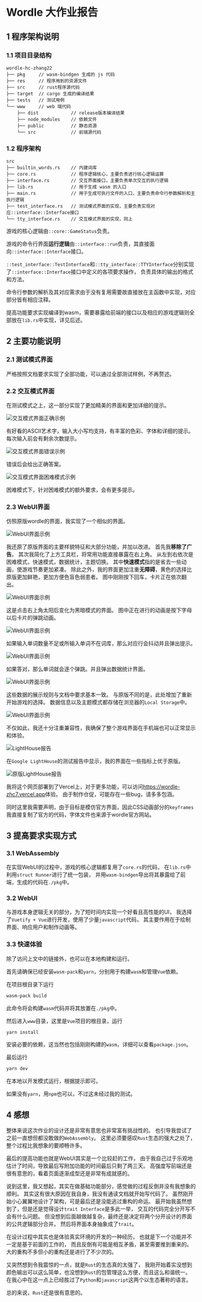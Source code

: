 # Wordle 大作业报告

## 1 程序架构说明

### 1.1 项目目录结构

```text
wordle-hc-zhang22
├── pkg     // wasm-bindgen 生成的 js 代码
├── res     // 程序用到的资源文件
├── src     // rust程序源代码
├── target  // cargo 生成的编译结果
├── tests   // 测试用例
└── www     // web 端代码
    ├── dist            // release版本编译结果
    ├── node_modules    // 依赖文件
    ├── public          // 静态资源
    └── src             // 前端源代码
```

### 1.2 程序架构

```text
src
├── builtin_words.rs    // 内建词库
├── core.rs             // 程序逻辑核心，主要负责进行核心逻辑运算
├── interface.rs        // 交互界面接口，主要负责单次交互的执行逻辑
├── lib.rs              // 用于生成 wasm 的入口
├── main.rs             // 用于生成可执行文件的入口，主要负责命令行参数解析和主执行逻辑
├── test_interface.rs   // 测试模式界面的实现，主要负责实现对应::interface::Interface接口
└── tty_interface.rs    // 交互模式界面的实现，同上
```

游戏的核心逻辑由`::core::GameStatus`负责。

游戏的命令行界面**运行逻辑**由`::interface::run`负责，其直接面向`::interface::Interface`接口。

`::test_interface::TestInterface`和`::tty_interface::TTYInterface`分别实现了`::interface::Interface`接口中定义的各项要求操作，
负责具体的输出的格式和方法。

命令行参数的解析及其对应需求由于没有复用需要故直接放在主函数中实现，对应部分皆有相应注释。

提高功能要求实现编译到wasm，需要暴露给前端的接口以及相应的游戏逻辑则全部放在`lib.rs`中实现，详见后述。

## 2 主要功能说明

### 2.1 测试模式界面

严格按照文档要求实现了全部功能，可以通过全部测试样例，不再赘述。

### 2.2 交互模式界面

在测试模式之上，这一部分实现了更加精美的界面和更加详细的提示。

![](./res/tty_correct.png "交互模式界面正确示例")

有好看的ASCII艺术字，输入大小写均支持，有丰富的色彩、字体和详细的提示。每次输入前会有剩余次数提示。

![](./res/tty_fail.png "交互模式界面错误示例")

错误后会给出正确答案。

![](./res/tty_difficult.png "交互模式界面困难模式示例")

困难模式下，针对困难模式的额外要求，会有更多提示。

### 2.3 WebUI界面

仿照原版wordle的界面，我实现了一个相似的界面。

![](./res/webui_light_flipping.png "WebUI界面示例")

我还原了原版界面的主要样貌特征和大部分功能，并加以改进。
首先我**移除了广告**。
其次我简化了上方工具栏，将常用功能直接暴露在右上角。
从左到右依次是困难模式，快速模式，数据统计，主题切换。
其中**快速模式**指的是省去一些动画，使游戏节奏更加紧凑。
除此之外，我的界面更加注重**无障碍**，黄色的选择比原版更加鲜艳，更加方便色盲色弱患者。
图中刚刚按下回车，卡片正在依次翻出。

![](./res/webui_dark_hardon_popping.png "WebUI界面示例")

这是点击右上角太阳后变化为黑暗模式的界面。
图中正在进行的动画是按下字母以后卡片的弹跳动画。

![](./res/webui_dark_hardon_notenough_shaking.png "WebUI界面示例")

如果输入单词数量不足或所输入单词不在词库，那么对应行会抖动并且弹出提示。

![](./res/webui_dark_hardon_correct_bouncing.png "WebUI界面示例")

如果答对，那么单词就会逐个弹跳。并且弹出数据统计界面。

![](./res/webui_dark_statistics.png "WebUI界面示例")

这些数据的展示规则与文档中要求基本一致。
与原版不同的是，此处增加了重新开始游戏的选择。
数据信息以及主题模式都存储在浏览器的`Local Storage`中。

![](./res/webui_phone_display.png "WebUI界面示例")

不仅如此，我还十分注重兼容性，我确保了整个游戏界面在手机端也可以正常显示和体验。

![](./res/lighthouse_mine.png "LightHouse报告")

在`Google LightHouse`的测试报告中显示，我的界面在一些指标上优于原版。

![](./res/lighthouse_original.png "原版LightHouse报告")

我将这个网页部署到了Vercel上，对于更多功能，可以访问<https://wordle-zhc7.vercel.app>体验。
由于制作仓促，可能存在一些bug，请多多包涵。

同时这里我需要声明，由于目标是模仿官方界面，因此CSS动画部分的`keyframes`我直接复制了官方的代码，字体文件也来源于wordle官方网站。

## 3 提高要求实现方式

### 3.1 WebAssembly

在实现WebUI的过程中，游戏的核心逻辑都复用了`core.rs`的代码，
在`lib.rs`中利用`struct Runner`进行了统一包装，
并用`wasm-bindgen`导出将其暴露给了前端，生成的代码在`./pkg`中。

### 3.2 WebUI

与游戏本身逻辑无关的部分，为了短时间内实现一个好看且高性能的UI，
我选择了`Vuetify + Vue`进行开发，使用了少量`javascript`代码，
其主要作用在于绘制界面、响应用户和制作动画等。

### 3.3 快速体验

除了访问上文中的链接外，也可以在本地构建和运行。

首先请确保已经安装`wasm-pack`和`yarn`，分别用于构建`wasm`和管理`Vue`依赖。

在项目根目录下运行

```bash
wasm-pack build
```

此命令将会构建`wasm`代码并将其放置在`./pkg`中。

然后进入`www`目录，这里是`Vue`项目的根目录，运行

```bash
yarn install
```

安装必要的依赖，这当然也包括刚刚构建的`wasm`，详细可以查看`package.json`。

最后运行

```bash
yarn dev
```

在本地以开发模式运行，根据提示即可。

如果没有`yarn`，用`npm`也可以，不过这未经过我的测试。

## 4 感想

整体来说这次作业的设计还是非常有意思也非常富有挑战性的。
也引导我尝试了之前一直想但都没敢做的`WebAssembly`。
这里必须要感叹`Rust`生态的强大之处了，整个过程比我想象的要顺畅许多。

最后的提高功能也就是WebUI其实是一个比较赶的工作，
由于我自己过于乐观地估计了时间，导致最后写附加功能的时间最后只剩了两三天。
高强度写前端还是很有意思的，看着页面逐渐成型还是非常有成就感的。

说到这里，我又想起，其实在做基础功能部分，感觉做的过程反倒并没有我想象的顺利。
其实这有很大原因在我自身，我没有通读文档就开始写代码了。
虽然刚开始小心翼翼地设计了架构，可是最后还是没能逃过重构的命运。
最开始我虽然想到了，但是还是觉得设计`trait Interface`是多此一举，
交互的代码完全分开写不会有什么问题。
但没想到后面越做越复杂，最终还是决定将两个分开设计的界面的公共逻辑部分合并，
然后将界面本身抽象成了`trait`。

在设计过程中其实也是体验真实环境的开发的一种经历，
也就是下一个功能并不一定是基于前面的工作的，
而且反倒有可能是相互矛盾，甚至需要推到重来的。
大的重构不多但小的重构还是进行了不少次的。

又突然想到令我震惊的一点，就是`Rust`的生态真的太强了，
我刚开始着实没想到颜色输出可以这么简单，也没想到`Rust`的包管理这么方便，而且这么和谐统一。
在我心中在这一点上已经胜过了`Python`和`javascript`这两个以生态著称的语言。

总的来说，`Rust`还是很有意思的。